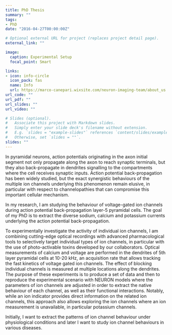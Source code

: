 ```yaml
---
title: PhD Thesis
summary: ""
tags:
- PhD
date: "2016-04-27T00:00:00Z"

# Optional external URL for project (replaces project detail page).
external_link: ""

image:
  caption: Experimental Setup
  focal_point: Smart

links:
- icon: info-circle
  icon_pack: fas
  name: Info
  url: https://marco-canepari.wixsite.com/neuron-imaging-team/about_us
url_code: ""
url_pdf: ""
url_slides: ""
url_video: ""

# Slides (optional).
#   Associate this project with Markdown slides.
#   Simply enter your slide deck's filename without extension.
#   E.g. `slides = "example-slides"` references `content/slides/example-slides.md`.
#   Otherwise, set `slides = ""`.
slides: ""
---
```


In pyramidal neurons, action potentials originating in the axon initial segment not only propagate along the axon to reach synaptic terminals, but they also back-propagate in dendrites signalling to the compartments where the cell receives synaptic inputs. Action potential back-propagation has been widely studied, but the exact synergistic behaviours of the multiple ion channels underlying this phenomenon remain elusive, in particular with respect to channelopathies that can compromise this important cellular mechanism.

In my research, I am studying the behaviour of voltage-gated ion channels during action potential back-propagation layer-5 pyramidal cells. The goal of my PhD is to extract the diverse sodium, calcium and potassium currents underlying the action potential back-propagation.

To experimentally investigate the activity of individual ion channels, I am combining cutting-edge optical recordings with advanced pharmacological tools to selectively target individual types of ion channels, in particular with the use of photo-activable toxins developed by our collaborators. Optical measurements of calcium and voltage are performed in the dendrites of 5th layer pyramidal cells at 10-20 kHz, an acquisition rate that allows tracking the fast kinetics of voltage gated ion channels. The effect of blocking individual channels is measured at multiple locations along the dendrites. The purpose of these experiments is to produce a set of data and then to reproduce the experimental scenario with NEURON models where the parameters of ion channels are adjusted in order to extract the native behaviour of each channel, as well as their functional interactions. Notably, while an ion indicator provides direct information on the related ion channels, this approach also allows exploring the ion channels where an ion measurement is unavailable, in particular potassium channels. 

Initially, I want to extract the patterns of ion channel behaviour under physiological conditions and later I want to study ion channel behaviours in various diseases. 

